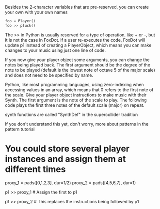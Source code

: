 


Besides the 2-character variables that are pre-reserved, you can create your
own with your own names

```python
foo = Player()
foo >> pluck()
```

The >> in Python is usually reserved for a type of operation, like + or -, but it is not the case in FoxDot.
If a user re-executes the code, FoxDot will update p1 instead of creating a PlayerObject,
which means you can make changes to your music using just one line of code.

If you now give your player object some arguments, you can change the notes being played back.
The first argument should be the degree of the note to be played
(default is the lowest note of octave 5 of the major scale) and does not need to be specified by name.

Python, like most programming languages, using zero-indexing when accessing values in an array,
which means that 0 refers to the first note of the scale.
Give your player object instructions to make music with their Synth.
The first argument is the note of the scale to play. The following code
plays the first three notes of the default scale (major) on repeat.



 synth functions are called "SynthDef" in the supercollider tradition
 

If you don't understand this yet, don't worry, more about patterns in the pattern tutorial



# You could store several player instances and assign them at different times
proxy_1 = pads([0,1,2,3], dur=1/2)
proxy_2 = pads([4,5,6,7], dur=1)

p1 >> proxy_1 # Assign the first to p1

p1 >> proxy_2 # This replaces the instructions being followed by p1